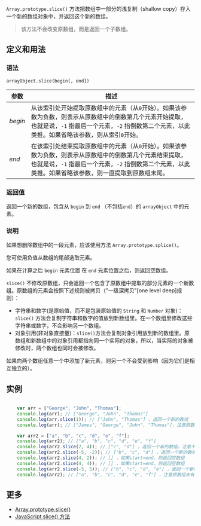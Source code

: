 `Array.prototype.slice()` 方法把数组中一部分的浅复制（shallow copy）存入一个新的数组对象中，并返回这个新的数组。

> 该方法不会改变原数组，而是返回一个子数组。

## 定义和用法

### 语法

`arrayObject.slice(begin[, end])`

| 参数 | 描述 |
| --- | --- |
| _begin_ | 从该索引处开始提取原数组中的元素（从`0`开始）。如果该参数为负数，则表示从原数组中的倒数第几个元素开始提取，也就是说，`-1` 指最后一个元素，`-2` 指倒数第二个元素，以此类推。如果省略该参数，则从索引`0`开始。 |
| _end_ | 在该索引处结束提取原数组中的元素（从`0`开始）。如果该参数为负数，则表示从原数组中的倒数第几个元素结束提取，也就是说，`-1` 指最后一个元素，`-2` 指倒数第二个元素，以此类推。如果省略该参数，则一直提取到原数组末尾。 |

### 返回值

返回一个新的数组，包含从 `begin` 到 `end` （不包括`end`）的 `arrayObject` 中的元素。

### 说明

如果想删除数组中的一段元素，应该使用方法 `Array.prototype.splice()`。

您可使用负值从数组的尾部选取元素。

如果在计算之后 `begin` 元素位置 在 `end` 元素位置之后，则返回空数组。

`slice()` 不修改原数组，只会返回一个包含了原数组中提取的部分元素的一个新数组。原数组的元素会按照下述规则被拷贝（"一级深拷贝"[one level deep]规则）：

*   字符串和数字(是原始值，而不是包装原始值的 `String` 和 `Number` 对象)：`slice()` 方法会复制字符串和数字的值放到新数组里。在一个数组里修改这些字符串或数字，不会影响另一个数组。
*   对象引用(非对象直接量)：`slice()`方法会复制对象引用放到新的数组里。原数组和新数组中的对象引用都指向同一个实际的对象，所以，当实际的对象被修改时，两个数组也同时会被修改。

如果向两个数组任意一个中添加了新元素，则另一个不会受到影响（因为它们是相互独立的）。

## 实例

```javascript

    var arr = ["George", "John", "Thomas"];
    console.log(arr); // ["George", "John", "Thomas"] 
    console.log(arr.slice(1)); // ["John", "Thomas"] ，返回一个新的数组
    console.log(arr); // ["James", "George", "John", "Thomas"]，注意原数组未有变化

    var arr2 = ["a", "b", "c", "d", "e", "f"];
    console.log(arr2); // ["a", "b", "c", "d", "e", "f"]  
    console.log(arr2.slice(2, 4)); // ["c", "d"] ，返回一个新的数组，注意不包含end那个元素
    console.log(arr2.slice(-5, -2)); // ["b", "c", "d"] ，返回一个新的数组，注意如果是负数则从末尾开始算位置
    console.log(arr2.slice(4, 2)); // [] ，如果start>end，则返回空数组
    console.log(arr2.slice(4, 4)); // [] ，如果start=end，则返回空数组
    console.log(arr2.slice(-5, 5)); // ["b", "c", "d", "e"] ，返回一个新的数组，可以混合使用
    console.log(arr2); // ["a", "b", "c", "d", "e", "f"] ，注意原数组未有变化

```

## 更多

*   [Array.prototype.slice()](https://developer.mozilla.org/zh-CN/docs/Web/JavaScript/Reference/Global_Objects/Array/slice)
*   [JavaScript slice() 方法](http://www.w3school.com.cn/jsref/jsref_slice_array.asp)